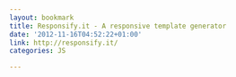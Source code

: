 ```yaml
---
layout: bookmark
title: Responsify.it - A responsive template generator
date: '2012-11-16T04:52:22+01:00'
link: http://responsify.it/
categories: JS

---
```

